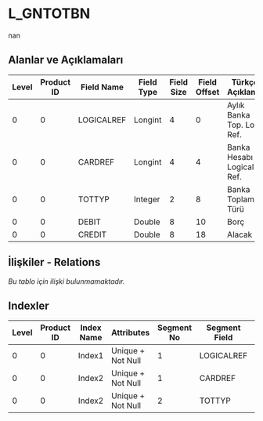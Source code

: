 # L_GNTOTBN

nan

## Alanlar ve Açıklamaları

| Level | Product ID | Field Name | Field Type | Field Size | Field Offset | Türkçe Açıklama | Expression |
| ----- | ---------- | ---------- | ---------- | ---------- | ------------ | --------------- | ---------- |
| 0 | 0 | LOGICALREF | Longint | 4 | 0 | Aylık Banka Top. Log. Ref. | Monthly Bank Totals Logical Reference |
| 0 | 0 | CARDREF | Longint | 4 | 4 | Banka Hesabı Logical Ref. | BANKACC LOGICALREF |
| 0 | 0 | TOTTYP | Integer | 2 | 8 | Banka Toplam Türü | Bank Total Type |
| 0 | 0 | DEBIT | Double | 8 | 10 | Borç | Debit |
| 0 | 0 | CREDIT | Double | 8 | 18 | Alacak | Credit |

## İlişkiler - Relations

*Bu tablo için ilişki bulunmamaktadır.*

## Indexler

| Level | Product ID | Index Name | Attributes | Segment No | Segment Field | Sense |
| ----- | ---------- | ---------- | ---------- | ---------- | ------------- | ----- |
| 0 | 0 | Index1 | Unique + Not Null | 1 | LOGICALREF | Ascending |
| 0 | 0 | Index2 | Unique + Not Null | 1 | CARDREF | Ascending |
| 0 | 0 | Index2 | Unique + Not Null | 2 | TOTTYP | Ascending |
